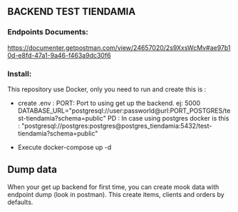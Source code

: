 ## BACKEND TEST TIENDAMIA

### Endpoints Documents: 
https://documenter.getpostman.com/view/24657020/2s9XxsWcMv#ae97b10d-e8fd-47a1-9a46-f463a9dc30f6


### Install:
This repository use Docker, only you need to run and create this is :

- create .env :
	PORT:  Port to using get up the backend. ej: 5000
	DATABASE_URL="postgresql://user:passworld@url:PORT_POSTGRES/test-tiendamia?schema=public"
	PD : In case using postgres docker is this : "postgresql://postgres:postgres@postgres_tiendamia:5432/test-tiendamia?schema=public"

- Execute docker-compose up -d 

## Dump data
When your get up backend for first time, you can create mook data with endpoint dump (look in postman).
This create items, clients and orders by defaults.